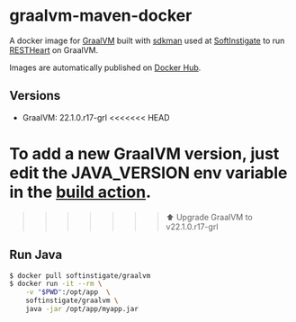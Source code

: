 # graalvm-maven-docker

A docker image for [GraalVM](https://graalvm.org) built with [sdkman](https://sdkman.io) used at [SoftInstigate](https://softinstigate.com) to run [RESTHeart](https://restheart.org) on GraalVM.

Images are automatically published on [Docker Hub](https://hub.docker.com/r/softinstigate/graalvm).

## Versions ##

- GraalVM: 22.1.0.r17-grl
<<<<<<< HEAD

To add a new GraalVM version, just edit the JAVA_VERSION env variable in the [build action](https://github.com/SoftInstigate/graalvm-docker/blob/master/.github/workflows/docker-image.yml).
=======
>>>>>>> :arrow_up: Upgrade GraalVM to v22.1.0.r17-grl

## Run Java ##

```bash
$ docker pull softinstigate/graalvm
$ docker run -it --rm \
    -v "$PWD":/opt/app  \
    softinstigate/graalvm \
    java -jar /opt/app/myapp.jar
```
